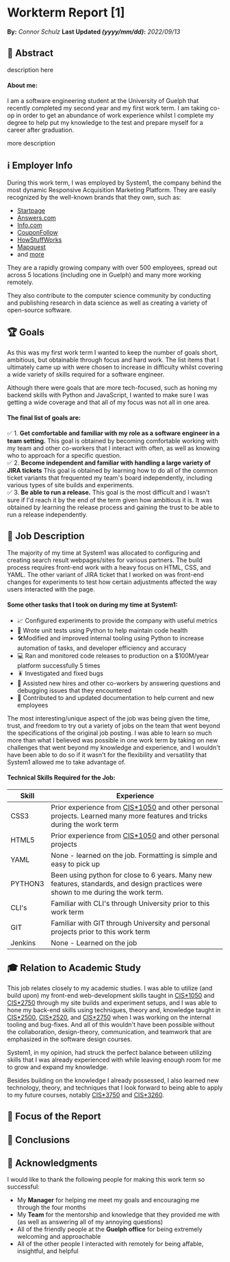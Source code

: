 # Workterm Report [1]
**By:** *Connor Schulz*
**Last Updated *(yyyy/mm/dd)*:**   *2022/09/13*

## 📌 Abstract

description here

#### About me:
I am a software engineering student at the University of Guelph that recently completed my second year and my first work term. I am taking co-op in order to get an abundance of work experience whilst I complete my degree to help put my knowledge to the test and prepare myself for a career after graduation. 

more description  

## ℹ️ Employer Info

During this work term, I was employed by System1, the company behind the most dynamic Responsive Acquisition Marketing Platform. They are easily recognized by the well-known brands that they own, such as:
- [Startpage](https://www.startpage.com/) 
- [Answers.com](https://www.answers.com/)
- [Info.com](https://info.com/)
- [CouponFollow](https://couponfollow.com/)
- [HowStuffWorks](https://www.howstuffworks.com/)
- [Mapquest](https://www.mapquest.com/)
- and [more](https://system1.com/what-we-do#brands)

They are a rapidly growing company with over 500 employees, spread out across 5 locations (including one in Guelph) and many more working remotely.

They also contribute to the computer science community by conducting and publishing research in data science as well as creating a variety of open-source software. 

## 🏆 Goals

As this was my first work term I wanted to keep the number of goals short, ambitious, but obtainable through focus and hard work. The list items that I ultimately came up with were chosen to increase in difficulty whilst covering a wide variety of skills required for a software engineer.

Although there were goals that are more tech-focused, such as honing my backend skills with Python and JavaScript, I wanted to make sure I was getting a wide coverage and that all of my focus was not all in one area. 

#### The final list of goals are: 
✅ 1. **Get comfortable and familiar with my role as a software engineer in a team setting.** This goal is obtained by becoming comfortable working with my team and other co-workers that I interact with often, as well as knowing who to approach for a specific question. <br>
✅ 2. **Become independent and familiar with handling a large variety of JIRA tickets** This goal is obtained by learning how to do all of the common ticket variants that frequented my team's board independently, including various types of site builds and experiments. <br>
✅ 3. **Be able to run a release.** This goal is the most difficult and I wasn't sure if I'd reach it by the end of the term given how ambitious it is. It was obtained by learning the release process and gaining the trust to be able to run a release independently. <br>

## 📃 Job Description

The majority of my time at System1 was allocated to configuring and creating search result webpages/sites for various partners. The build process requires front-end work with a heavy focus on HTML, CSS, and YAML. The other variant of JIRA ticket that I worked on was front-end changes for experiments to test how certain adjustments affected the way users interacted with the page.

#### Some other tasks that I took on during my time at System1:
- 📈 Configured experiments to provide the company with useful metrics
- 🏥 Wrote unit tests using Python to help maintain code health
- 🛠️Modified and improved internal tooling using Python to increase automation of tasks, and developer efficiency and accuracy
- 💻 Ran and monitored code releases to production on a $100M/year platform successfully 5 times
- 🪳 Investigated and fixed bugs
- 🙋 Assisted new hires and other co-workers by answering questions and debugging issues that they encountered
- 📑 Contributed to and updated documentation to help current and new employees

The most interesting/unique aspect of the job was being given the time, trust, and freedom to try out a variety of jobs on the team that went beyond the specifications of the original job posting. I was able to learn so much more than what I believed was possible in one work term by taking on new challenges that went beyond my knowledge and experience, and I wouldn't have been able to do so if it wasn't for the flexibility and versatility that System1 allowed me to take advantage of.

####  Technical Skills Required for the Job:

| Skill | Experience |
|--|--|
| CSS3  | Prior experience from [CIS*1050](https://courses.opened.uoguelph.ca/search/publicCourseSearchDetails.do?method=load&courseId=20303996&selectedProgramAreaId=16979&selectedProgramStreamId=17047) and other personal projects. Learned many more features and tricks during the work term |
| HTML5  | Prior experience from [CIS*1050](https://courses.opened.uoguelph.ca/search/publicCourseSearchDetails.do?method=load&courseId=20303996&selectedProgramAreaId=16979&selectedProgramStreamId=17047) and other personal projects |
| YAML  | None - learned on the job. Formatting is simple and easy to pick up |
| PYTHON3  | Been using python for close to 6 years. Many new features, standards, and design practices were shown to me during the work term.  |
| CLI's  | Familiar with CLI's through University prior to this work term  |
| GIT  | Familiar with GIT through University and personal projects prior to this work term  |
| Jenkins  | None - Learned on the job  |

## 🎓 Relation to Academic Study
This job relates closely to my academic studies. I was able to utilize (and build upon) my front-end web-development skills taught in [CIS*1050](https://courses.opened.uoguelph.ca/search/publicCourseSearchDetails.do?method=load&courseId=20303996&selectedProgramAreaId=16979&selectedProgramStreamId=17047) and [CIS*2750](https://www.uoguelph.ca/registrar/calendars/undergraduate/2018-2019/courses/cis2750.shtml) through my site builds and experiment setups, and I was able to hone my back-end skills using techniques, theory and, knowledge taught in [CIS*2500](https://www.uoguelph.ca/registrar/calendars/undergraduate/2020-2021/courses/cis2500.shtml), [CIS*2520](https://www.uoguelph.ca/registrar/calendars/undergraduate/2018-2019/courses/cis2520.shtml), and [CIS*2750](https://www.uoguelph.ca/registrar/calendars/undergraduate/2018-2019/courses/cis2750.shtml) when I was working on the internal tooling and bug-fixes. And all of this wouldn't have been possible without the collaboration, design-theory,  communication, and teamwork that are emphasized in the software design courses. 

System1, in my opinion, had struck the perfect balance between utilizing skills that I was already experienced with while leaving enough room for me to grow and expand my knowledge.

Besides building on the knowledge I already possessed, I also learned new technology, theory, and techniques that I look forward to being able to apply to my future courses, notably [CIS*3750](https://www.uoguelph.ca/registrar/calendars/undergraduate/2015-2016/courses/cis3750.shtml) and [CIS*3260](https://www.uoguelph.ca/registrar/calendars/undergraduate/2018-2019/courses/cis3260.shtml).

## 🔬 Focus of the Report

## 🏁 Conclusions

## 💌 Acknowledgments
I would like to thank the following people for making this work term so successful:

- My **Manager** for helping me meet my goals and encouraging me through the four months
- My **Team** for the mentorship and knowledge that they provided me with (as well as answering all of my annoying questions)
- All of the friendly people at the **Guelph office** for being extremely welcoming and approachable
- All of the other people I interacted with remotely for being affable, insightful, and helpful
